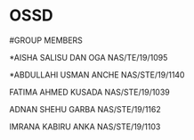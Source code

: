 # OSSD

#GROUP MEMBERS

*AISHA SALISU DAN OGA                 NAS/TE/19/1095

*ABDULLAHI USMAN ANCHE                NAS/STE/19/1140

FATIMA AHMED KUSADA                  NAS/STE/19/1039

ADNAN SHEHU GARBA                    NAS/STE/19/1162

IMRANA KABIRU ANKA                   NAS/STE/19/1103
